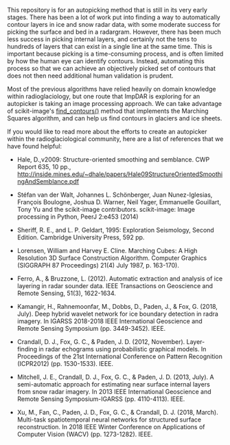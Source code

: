 This repository is for an autopicking method that is still in its very early stages. There has been a lot of work put into finding a way to automatically contour layers in ice and snow radar data, with some moderate success for picking the surface and bed in a radargram. However, there has been much less success in picking internal layers, and certainly not the tens to hundreds of layers that can exist in a single line at the same time. This is important because picking is a time-consuming process, and is often limited by how the human eye can identify contours. Instead, automating this process so that we can achieve an objectively picked set of contours that does not then need additional human validation is prudent.


Most of the previous algorithms have relied heavily on domain knowledge within radioglaciology, but one route that ImpDAR is exploring for an autopicker is taking an image processing approach. We can take advantage of scikit-image's [find_contours()](https://scikit-image.org/docs/0.8.0/api/skimage.measure.find_contours.html) method that implements the Marching Squares algorithm, and can help us find contours in glaciers and ice sheets.

If you would like to read more about the efforts to create an autopicker within the radioglaciological community, here are a list of references that we have found helpful:
- Hale, D.,v2009: Structure-oriented smoothing and semblance. CWP Report 635, 10 pp.,
http://inside.mines.edu/~dhale/papers/Hale09StructureOrientedSmoothingAndSemblance.pdf

- Stéfan van der Walt, Johannes L. Schönberger, Juan Nunez-Iglesias, François Boulogne, Joshua D. Warner, Neil Yager, Emmanuelle Gouillart, Tony Yu and the scikit-image contributors. scikit-image: Image processing in Python, PeerJ 2:e453 (2014)

- Sheriff, R. E., and L. P. Geldart, 1995: Exploration Seismology, Second Edition. Cambridge University Press, 592 pp.

- Lorensen, William and Harvey E. Cline. Marching Cubes: A High Resolution 3D Surface Construction Algorithm. Computer Graphics (SIGGRAPH 87 Proceedings) 21(4) July 1987, p. 163-170).

- Ferro, A., & Bruzzone, L. (2012). Automatic extraction and analysis of ice layering in radar sounder data. IEEE Transactions on Geoscience and Remote Sensing, 51(3), 1622-1634.

- Kamangir, H., Rahnemoonfar, M., Dobbs, D., Paden, J., & Fox, G. (2018, July). Deep hybrid wavelet network for ice boundary detection in radra imagery. In IGARSS 2018-2018 IEEE International Geoscience and Remote Sensing Symposium (pp. 3449-3452). IEEE.

- Crandall, D. J., Fox, G. C., & Paden, J. D. (2012, November). Layer-finding in radar echograms using probabilistic graphical models. In Proceedings of the 21st International Conference on Pattern Recognition (ICPR2012) (pp. 1530-1533). IEEE.

- Mitchell, J. E., Crandall, D. J., Fox, G. C., & Paden, J. D. (2013, July). A semi-automatic approach for estimating near surface internal layers from snow radar imagery. In 2013 IEEE International Geoscience and Remote Sensing Symposium-IGARSS (pp. 4110-4113). IEEE.

- Xu, M., Fan, C., Paden, J. D., Fox, G. C., & Crandall, D. J. (2018, March). Multi-task spatiotemporal neural networks for structured surface reconstruction. In 2018 IEEE Winter Conference on Applications of Computer Vision (WACV) (pp. 1273-1282). IEEE.

